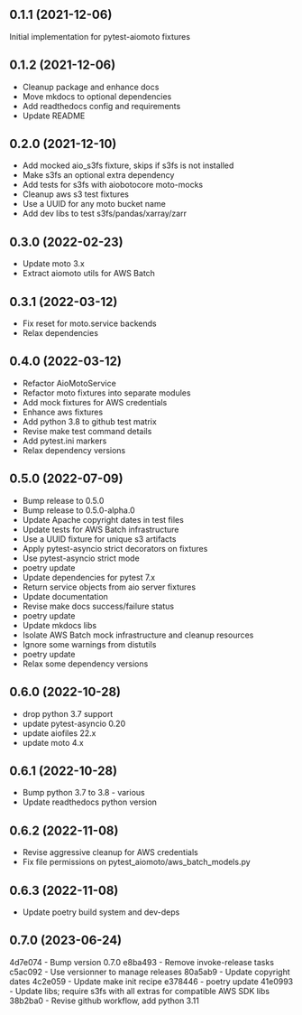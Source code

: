 
0.1.1 (2021-12-06)
------------------
Initial implementation for pytest-aiomoto fixtures


0.1.2 (2021-12-06)
------------------
- Cleanup package and enhance docs
- Move mkdocs to optional dependencies
- Add readthedocs config and requirements
- Update README


0.2.0 (2021-12-10)
------------------
- Add mocked aio_s3fs fixture, skips if s3fs is not installed
- Make s3fs an optional extra dependency
- Add tests for s3fs with aiobotocore moto-mocks
- Cleanup aws s3 test fixtures
- Use a UUID for any moto bucket name
- Add dev libs to test s3fs/pandas/xarray/zarr


0.3.0 (2022-02-23)
------------------
- Update moto 3.x
- Extract aiomoto utils for AWS Batch


0.3.1 (2022-03-12)
------------------
- Fix reset for moto.service backends
- Relax dependencies


0.4.0 (2022-03-12)
------------------
- Refactor AioMotoService
- Refactor moto fixtures into separate modules
- Add mock fixtures for AWS credentials
- Enhance aws fixtures
- Add python 3.8 to github test matrix
- Revise make test command details
- Add pytest.ini markers
- Relax dependency versions


0.5.0 (2022-07-09)
------------------
- Bump release to 0.5.0
- Bump release to 0.5.0-alpha.0
- Update Apache copyright dates in test files
- Update tests for AWS Batch infrastructure
- Use a UUID fixture for unique s3 artifacts
- Apply pytest-asyncio strict decorators on fixtures
- Use pytest-asyncio strict mode
- poetry update
- Update dependencies for pytest 7.x
- Return service objects from aio server fixtures
- Update documentation
- Revise make docs success/failure status
- poetry update
- Update mkdocs libs
- Isolate AWS Batch mock infrastructure and cleanup resources
- Ignore some warnings from distutils
- poetry update
- Relax some dependency versions


0.6.0 (2022-10-28)
------------------
- drop python 3.7 support
- update pytest-asyncio 0.20
- update aiofiles 22.x
- update moto 4.x


0.6.1 (2022-10-28)
------------------
- Bump python 3.7 to 3.8 - various
- Update readthedocs python version


0.6.2 (2022-11-08)
------------------
- Revise aggressive cleanup for AWS credentials
- Fix file permissions on pytest_aiomoto/aws_batch_models.py


0.6.3 (2022-11-08)
------------------
- Update poetry build system and dev-deps


0.7.0 (2023-06-24)
------------------
4d7e074 - Bump version 0.7.0 <Darren Weber>
e8ba493 - Remove invoke-release tasks <Darren Weber>
c5ac092 - Use versionner to manage releases <Darren Weber>
80a5ab9 - Update copyright dates <Darren Weber>
4c2e059 - Update make init recipe <Darren Weber>
e378446 - poetry update <Darren Weber>
41e0993 - Update libs; require s3fs with all extras for compatible AWS SDK libs <Darren Weber>
38b2ba0 - Revise github workflow, add python 3.11 <Darren Weber>


